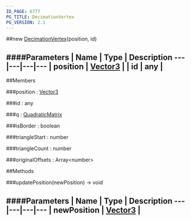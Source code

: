 ```yaml
---
ID_PAGE: 6777
PG_TITLE: DecimationVertex
PG_VERSION: 2.1
---
```

##new [DecimationVertex](page.php?p=6777)(position, id)




####Parameters
 | Name | Type | Description
---|---|---|---
 | position | [Vector3](page.php?p=6751) | 
 | id | any | 
---

##Members

###position : [Vector3](page.php?p=6751)




###id : any




###q : [QuadraticMatrix](page.php?p=6778)




###isBorder : boolean




###triangleStart : number




###triangleCount : number




###originalOffsets : Array&lt;number&gt;




##Methods

###updatePosition(newPosition) &rarr; void

####Parameters
 | Name | Type | Description
---|---|---|---
 | newPosition | [Vector3](page.php?p=6751) | 
---
